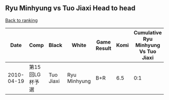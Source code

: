 ## Ryu Minhyung vs Tuo Jiaxi Head to head

[Back to ranking](../../index.md)




| **Date** | **Comp** | **Black** | **White** | **Game Result** | **Komi** | **Cumulative Ryu Minhyung Vs Tuo Jiaxi** | **Ryu Minhyung Streak** | **Tuo Jiaxi Streak** | 
| --- | --- | --- | --- | --- | --- | --- | --- | --- |
| 2010-04-19 | 第15回LG杯予選 | Tuo Jiaxi | Ryu Minhyung | B+R | 6.5 | 0:1 | 0 | 1 |




